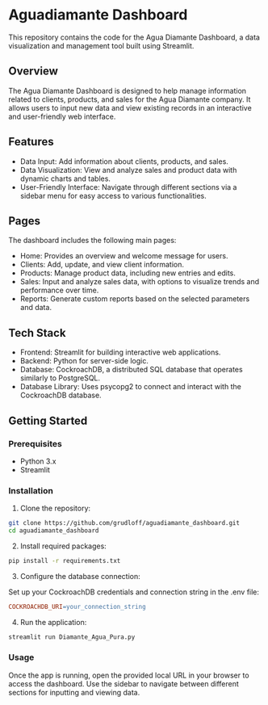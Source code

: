 # Aguadiamante Dashboard
This repository contains the code for the Agua Diamante Dashboard, a data visualization and management tool built using Streamlit.

## Overview
The Agua Diamante Dashboard is designed to help manage information related to clients, products, and sales for the Agua Diamante company. It allows users to input new data and view existing records in an interactive and user-friendly web interface.

## Features
- Data Input: Add information about clients, products, and sales.
- Data Visualization: View and analyze sales and product data with dynamic charts and tables.
- User-Friendly Interface: Navigate through different sections via a sidebar menu for easy access to various functionalities.

## Pages
The dashboard includes the following main pages:

- Home: Provides an overview and welcome message for users.
- Clients: Add, update, and view client information.
- Products: Manage product data, including new entries and edits.
- Sales: Input and analyze sales data, with options to visualize trends and performance over time.
- Reports: Generate custom reports based on the selected parameters and data.

## Tech Stack
- Frontend: Streamlit for building interactive web applications.
- Backend: Python for server-side logic.
- Database: CockroachDB, a distributed SQL database that operates similarly to PostgreSQL.
- Database Library: Uses psycopg2 to connect and interact with the CockroachDB database.

## Getting Started
### Prerequisites
- Python 3.x
- Streamlit

### Installation
1. Clone the repository:
```bash
git clone https://github.com/grudloff/aguadiamante_dashboard.git
cd aguadiamante_dashboard
```
2. Install required packages:

```bash
pip install -r requirements.txt
```
3. Configure the database connection:

Set up your CockroachDB credentials and connection string in the .env file:

```makefile
COCKROACHDB_URI=your_connection_string
```

4. Run the application:

```bash
streamlit run Diamante_Agua_Pura.py
```

### Usage
Once the app is running, open the provided local URL in your browser to access the dashboard. Use the sidebar to navigate between different sections for inputting and viewing data.
